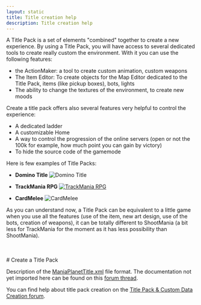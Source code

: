 ```yaml
---
layout: static
title: Title creation help
description: Title creation help
---
```


A Title Pack is a set of elements "combined" together to create a new experience. By using a Title Pack, you will have access to several dedicated tools to create really custom the environment. With it you can use the following features:

* the ActionMaker: a tool to create custom animation, custom weapons
* The Item Editor: To create objects for the Map Editor dedicated to the Title Pack, items (like pickup boxes), bots, lights
* The ability to change the textures of the environment, to create new moods

Create a title pack offers also several features very helpful to control the experience:

* A dedicated ladder
* A customizable Home
* A way to control the progression of the online servers (open or not the 100k for example, how much point you can gain by victory)
* To hide the source code of the gamemode

Here is few examples of Title Packs:

* **Domino Title** ![Domino Title](http://dominolink.aq.pl/common/Zrzut%20ekranu%202014-03-17%2017.45.51.png)

* **TrackMania RPG** [![TrackMania RPG](http://img.youtube.com/vi/XmC4OktmtEI/2.jpg)](https://www.youtube.com/watch?v=XmC4OktmtEI)

* **CardMelee** ![CardMelee](http://nsm08.casimages.com/img/2013/08/31/1308311124494836711511908.jpg)

As you can understand now, a Title Pack can be equivalent to a little game when you use all the features (use of the item, new art design, use of the bots, creation of weapons), it can be totally different to ShootMania (a bit less for TrackMania for the moment as it has less possibility than ShootMania).

<br/>
<br/>
# Create a Title Pack

Description of the [ManiaPlanetTitle.xml](xml_description) file format.
The documentation not yet imported here can be found on this [forum thread](http://forum.maniaplanet.com/viewtopic.php?f=321&t=12755).

You can find help about title pack creation on the [Title Pack & Custom Data Creation forum](http://forum.maniaplanet.com/viewforum.php?f=321).
